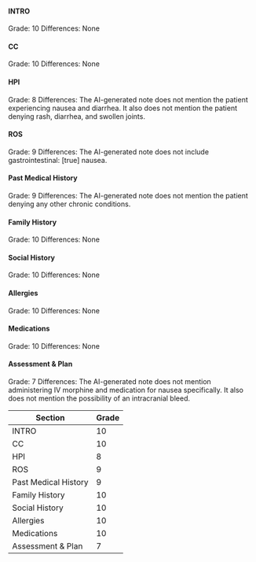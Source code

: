 #### INTRO
Grade: 10
Differences: None

#### CC
Grade: 10
Differences: None

#### HPI
Grade: 8
Differences: The AI-generated note does not mention the patient experiencing nausea and diarrhea. It also does not mention the patient denying rash, diarrhea, and swollen joints.

#### ROS
Grade: 9
Differences: The AI-generated note does not include gastrointestinal: [true] nausea.

#### Past Medical History
Grade: 9
Differences: The AI-generated note does not mention the patient denying any other chronic conditions.

#### Family History
Grade: 10
Differences: None

#### Social History
Grade: 10
Differences: None

#### Allergies
Grade: 10
Differences: None

#### Medications
Grade: 10
Differences: None

#### Assessment & Plan
Grade: 7
Differences: The AI-generated note does not mention administering IV morphine and medication for nausea specifically. It also does not mention the possibility of an intracranial bleed.

| Section           | Grade |
|-------------------|-------|
| INTRO             | 10    |
| CC                | 10    |
| HPI               | 8     |
| ROS               | 9     |
| Past Medical History | 9  |
| Family History    | 10    |
| Social History    | 10    |
| Allergies         | 10    |
| Medications       | 10    |
| Assessment & Plan | 7     |